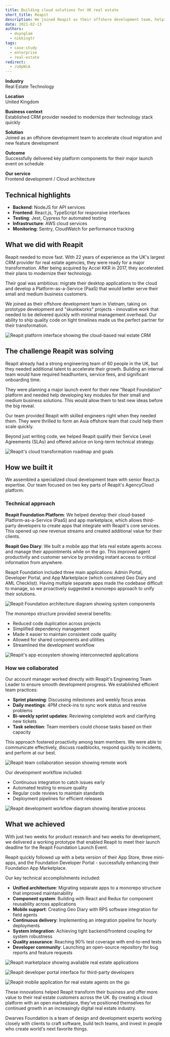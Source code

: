 ```yaml
---
title: Building cloud solutions for UK real estate
short_title: Reapit
description: We joined Reapit as their offshore development team, helping them transform their desktop software into a modern cloud platform. Our agile team delivered critical components on a tight timeline for their major platform launch.
date: 2021-02-13
authors:
  - duynglam
  - nikkingtr
tags:
  - case-study
  - enterprise
  - real-estate
redirect:
  - /oOpWiA
---
```


**Industry**\
Real Estate Technology

**Location**\
United Kingdom

**Business context**\
Established CRM provider needed to modernize their technology stack quickly

**Solution**\
Joined as an offshore development team to accelerate cloud migration and new feature development

**Outcome**\
Successfully delivered key platform components for their major launch event on schedule

**Our service**\
Frontend development / Cloud architecture

## Technical highlights

- **Backend**: NodeJS for API services
- **Frontend**: React.js, TypeScript for responsive interfaces
- **Testing**: Jest, Cypress for automated testing
- **Infrastructure**: AWS cloud services
- **Monitoring**: Sentry, CloudWatch for performance tracking

## What we did with Reapit

Reapit needed to move fast. With 22 years of experience as the UK's largest CRM provider for real estate agencies, they were ready for a major transformation. After being acquired by Accel KKR in 2017, they accelerated their plans to modernize their technology.

Their goal was ambitious: migrate their desktop applications to the cloud and develop a Platform-as-a-Service (PaaS) that would better serve their small and medium business customers.

We joined as their offshore development team in Vietnam, taking on prototype development and "skunkworks" projects - innovative work that needed to be delivered quickly with minimal management overhead. Our ability to ship quality code on tight timelines made us the perfect partner for their transformation.

![Reapit platform interface showing the cloud-based real estate CRM](assets/reapit-platform.webp)

## The challenge Reapit was solving

Reapit already had a strong engineering team of 60 people in the UK, but they needed additional talent to accelerate their growth. Building an internal team would have required headhunters, service fees, and significant onboarding time.

They were planning a major launch event for their new "Reapit Foundation" platform and needed help developing key modules for their small and medium business solutions. This would allow them to test new ideas before the big reveal.

Our team provided Reapit with skilled engineers right when they needed them. They were thrilled to form an Asia offshore team that could help them scale quickly.

Beyond just writing code, we helped Reapit qualify their Service Level Agreements (SLAs) and offered advice on long-term technical strategy.

![Reapit's cloud transformation roadmap and goals](assets/reapit-transformation.webp)

## How we built it

We assembled a specialized cloud development team with senior React.js expertise. Our team focused on two key parts of Reapit's AgencyCloud platform:

### Technical approach

**Reapit Foundation Platform**: We helped develop their cloud-based Platform-as-a-Service (PaaS) and app marketplace, which allows third-party developers to create apps that integrate with Reapit's core services. This opened up new revenue streams and created additional value for their clients.

**Reapit Geo Diary**: We built a mobile app that lets real estate agents access and manage their appointments while on the go. This improved agent productivity and customer service by providing instant access to critical information from anywhere.

Reapit Foundation included three main applications: Admin Portal, Developer Portal, and App Marketplace (which contained Geo Diary and AML Checklist). Having multiple separate apps made the codebase difficult to manage, so we proactively suggested a monorepo approach to unify their solutions.

![Reapit Foundation architecture diagram showing system components](assets/reapit-foundation.webp)

The monorepo structure provided several benefits:

- Reduced code duplication across projects
- Simplified dependency management
- Made it easier to maintain consistent code quality
- Allowed for shared components and utilities
- Streamlined the development workflow

![Reapit's app ecosystem showing interconnected applications](assets/reapit-apps.webp)

### How we collaborated

Our account manager worked directly with Reapit's Engineering Team Leader to ensure smooth development progress. We established efficient team practices:

- **Sprint planning**: Discussing milestones and weekly focus areas
- **Daily meetings**: 4PM check-ins to sync work status and resolve problems
- **Bi-weekly sprint updates**: Reviewing completed work and clarifying new tickets
- **Task selection**: Team members could choose tasks based on their capacity

This approach fostered proactivity among team members. We were able to communicate effectively, discuss roadblocks, respond quickly to incidents, and perform at our best.

![Reapit team collaboration session showing remote work](assets/reapit-collaboration.webp)

Our development workflow included:

- Continuous integration to catch issues early
- Automated testing to ensure quality
- Regular code reviews to maintain standards
- Deployment pipelines for efficient releases

![Reapit development workflow diagram showing iterative process](assets/reapit-workflow.webp)

## What we achieved

With just two weeks for product research and two weeks for development, we delivered a working prototype that enabled Reapit to meet their launch deadline for the Reapit Foundation Launch Event.

Reapit quickly followed up with a beta version of their App Store, three mini-apps, and the Foundation Developer Portal - successfully enhancing their Foundation App Marketplace.

Our key technical accomplishments included:

- **Unified architecture**: Migrating separate apps to a monorepo structure that improved maintainability
- **Component system**: Building with React and Redux for component reusability across applications
- **Mobile support**: Creating Geo Diary with RPS software integration for field agents
- **Continuous delivery**: Implementing an integration pipeline for hourly deployments
- **System integration**: Achieving tight backend/frontend coupling for system robustness
- **Quality assurance**: Reaching 90% test coverage with end-to-end tests
- **Developer community**: Launching an open-source repository for bug reports and feature requests

![Reapit marketplace showing available real estate applications](assets/reapit-marketplace.webp)

![Reapit developer portal interface for third-party developers](assets/reapit-developer-portal.webp)

![Reapit mobile application for real estate agents on the go](assets/reapit-mobile-app.webp)

These innovations helped Reapit transform their business and offer more value to their real estate customers across the UK. By creating a cloud platform with an open marketplace, they've positioned themselves for continued growth in an increasingly digital real estate industry.

Dwarves Foundation is a team of design and development experts working closely with clients to craft software, build tech teams, and invest in people who create world's next favorite things.
